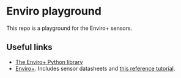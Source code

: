# Enviro playground

This repo is a playground for the Enviro+ sensors.

## Useful links

* [The Enviro+ Python library](https://github.com/pimoroni/enviroplus-python)
* [Enviro+](https://shop.pimoroni.com/products/enviro?variant=31155658457171). 
  Includes sensor datasheets and 
  [this reference tutorial](https://learn.pimoroni.com/article/getting-started-with-enviro-plus).